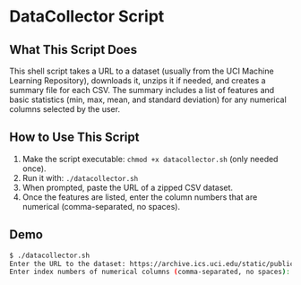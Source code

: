 # DataCollector Script

## What This Script Does
This shell script takes a URL to a dataset (usually from the UCI Machine Learning Repository), downloads it, unzips it if needed, and creates a summary file for each CSV. The summary includes a list of features and basic statistics (min, max, mean, and standard deviation) for any numerical columns selected by the user.

## How to Use This Script
1. Make the script executable: `chmod +x datacollector.sh` (only needed once).
2. Run it with: `./datacollector.sh`
3. When prompted, paste the URL of a zipped CSV dataset.
4. Once the features are listed, enter the column numbers that are numerical (comma-separated, no spaces).

## Demo

```bash
$ ./datacollector.sh
Enter the URL to the dataset: https://archive.ics.uci.edu/static/public/186/wine+quality.zip
Enter index numbers of numerical columns (comma-separated, no spaces): 1,2,3,4,5,6,7,8,9,10,11
